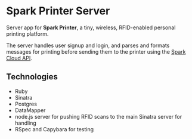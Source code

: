 # Spark Printer Server

Server app for **Spark Printer**, a tiny, wireless, RFID-enabled personal printing platform.

The server handles user signup and login, and parses and formats messages for printing before sending them to the printer using the [Spark Cloud API](http://docs.spark.io/api/).

## Technologies

* Ruby
* Sinatra
* Postgres
* DataMapper
* node.js server for pushing RFID scans to the main Sinatra server for handling
* RSpec and Capybara for testing